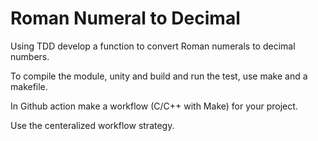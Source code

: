 # Roman Numeral to Decimal

Using TDD develop a function to convert Roman numerals to decimal numbers.

To compile the module, unity and build and run the test, use make and a makefile.

In Github action make a workflow (C/C++ with Make) for your project.

Use the centeralized workflow strategy.
